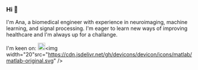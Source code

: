 ### Hi 👋

I'm Ana, a biomedical engineer with experience in neuroimaging, machine learning, and signal processing. I'm eager to learn new ways of improving healthcare and I'm always up for a challange.  <i class="devicon-matlab-plain"></i>
          

I'm keen on: <img width="20" src="https://cdn.jsdelivr.net/gh/devicons/devicon/icons/python/python-original-wordmark.svg" /><img width="20"src="https://cdn.jsdelivr.net/gh/devicons/devicon/icons/matlab/matlab-original.svg" />
          

<!--
[![Top Langs](https://github-readme-stats.vercel.app/api/top-langs/?username=anamatoso&layout=compact&theme=dark)](https://github.com/anamatoso/github-readme-stats)



**anamatoso/anamatoso** is a ✨ _special_ ✨ repository because its `README.md` (this file) appears on your GitHub profile.

Here are some ideas to get you started:

- 🔭 I’m currently working on ...
- 🌱 I’m currently learning ...
- 👯 I’m looking to collaborate on ...
- 🤔 I’m looking for help with ...
- 💬 Ask me about ...
- 📫 How to reach me: ...
- 😄 Pronouns: ...
- ⚡ Fun fact: ...
-->
